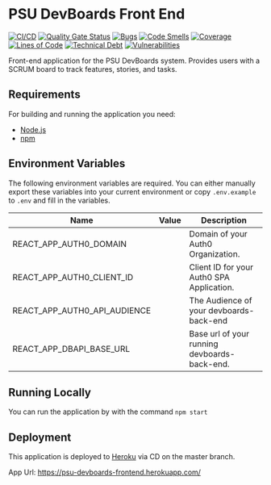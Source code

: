 # PSU DevBoards Front End

[![CI/CD](https://github.com/PSU-DevBoards/devboards-front-end/actions/workflows/main.yml/badge.svg)](https://github.com/PSU-DevBoards/devboards-front-end/actions/workflows/main.yml)
[![Quality Gate Status](https://sonarcloud.io/api/project_badges/measure?project=PSU-DevBoards_devboards-front-end&metric=alert_status)](https://sonarcloud.io/summary/new_code?id=PSU-DevBoards_devboards-front-end)
[![Bugs](https://sonarcloud.io/api/project_badges/measure?project=PSU-DevBoards_devboards-front-end&metric=bugs)](https://sonarcloud.io/summary/new_code?id=PSU-DevBoards_devboards-front-end)
[![Code Smells](https://sonarcloud.io/api/project_badges/measure?project=PSU-DevBoards_devboards-front-end&metric=code_smells)](https://sonarcloud.io/summary/new_code?id=PSU-DevBoards_devboards-front-end)
[![Coverage](https://sonarcloud.io/api/project_badges/measure?project=PSU-DevBoards_devboards-front-end&metric=coverage)](https://sonarcloud.io/summary/new_code?id=PSU-DevBoards_devboards-front-end)
[![Lines of Code](https://sonarcloud.io/api/project_badges/measure?project=PSU-DevBoards_devboards-front-end&metric=ncloc)](https://sonarcloud.io/summary/new_code?id=PSU-DevBoards_devboards-front-end)
[![Technical Debt](https://sonarcloud.io/api/project_badges/measure?project=PSU-DevBoards_devboards-front-end&metric=sqale_index)](https://sonarcloud.io/summary/new_code?id=PSU-DevBoards_devboards-front-end)
[![Vulnerabilities](https://sonarcloud.io/api/project_badges/measure?project=PSU-DevBoards_devboards-front-end&metric=vulnerabilities)](https://sonarcloud.io/summary/new_code?id=PSU-DevBoards_devboards-front-end)

Front-end application for the PSU DevBoards system. Provides users with a SCRUM board to track features, stories, and tasks.

## Requirements

For building and running the application you need:

- [Node.js](https://nodejs.org/en/)
- [npm](https://www.npmjs.com/)

## Environment Variables

The following environment variables are required. You can either manually export these variables into your current environment or copy `.env.example` to `.env` and fill in the variables.

| Name                         | Value | Description                                  |
| ---------------------------- | ----- | -------------------------------------------- |
| REACT_APP_AUTH0_DOMAIN       |       | Domain of your Auth0 Organization.           |
| REACT_APP_AUTH0_CLIENT_ID    |       | Client ID for your Auth0 SPA Application.    |
| REACT_APP_AUTH0_API_AUDIENCE |       | The Audience of your devboards-back-end      |
| REACT_APP_DBAPI_BASE_URL     |       | Base url of your running devboards-back-end. |

## Running Locally

You can run the application by with the command `npm start`

## Deployment

This application is deployed to [Heroku](https://heroku.com) via CD on the master branch.

App Url: https://psu-devboards-frontend.herokuapp.com/

